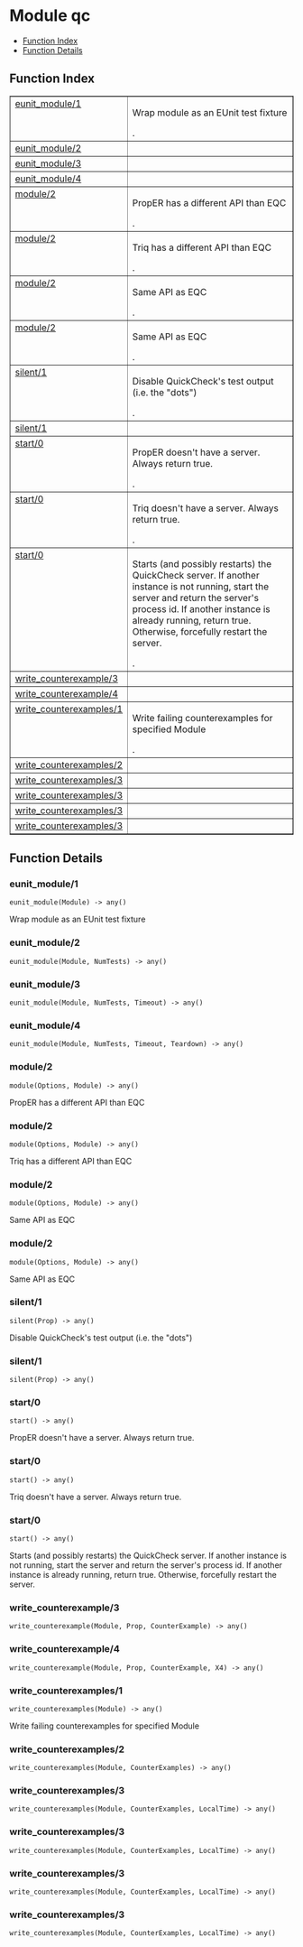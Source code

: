 

# Module qc #
* [Function Index](#index)
* [Function Details](#functions)


<a name="index"></a>

## Function Index ##


<table width="100%" border="1" cellspacing="0" cellpadding="2" summary="function index"><tr><td valign="top"><a href="#eunit_module-1">eunit_module/1</a></td><td><p>Wrap module as an EUnit test fixture</p>.</td></tr><tr><td valign="top"><a href="#eunit_module-2">eunit_module/2</a></td><td></td></tr><tr><td valign="top"><a href="#eunit_module-3">eunit_module/3</a></td><td></td></tr><tr><td valign="top"><a href="#eunit_module-4">eunit_module/4</a></td><td></td></tr><tr><td valign="top"><a href="#module-2">module/2</a></td><td><p>PropER has a different API than EQC</p>.</td></tr><tr><td valign="top"><a href="#module-2">module/2</a></td><td><p>Triq has a different API than EQC</p>.</td></tr><tr><td valign="top"><a href="#module-2">module/2</a></td><td><p>Same API as EQC</p>.</td></tr><tr><td valign="top"><a href="#module-2">module/2</a></td><td><p>Same API as EQC</p>.</td></tr><tr><td valign="top"><a href="#silent-1">silent/1</a></td><td><p>Disable QuickCheck's test output (i.e. the "dots")</p>.</td></tr><tr><td valign="top"><a href="#silent-1">silent/1</a></td><td></td></tr><tr><td valign="top"><a href="#start-0">start/0</a></td><td><p>PropER doesn't have a server.  Always return true.</p>.</td></tr><tr><td valign="top"><a href="#start-0">start/0</a></td><td><p>Triq doesn't have a server.  Always return true.</p>.</td></tr><tr><td valign="top"><a href="#start-0">start/0</a></td><td><p>Starts (and possibly restarts) the QuickCheck server. If
another instance is not running, start the server and return the
server's process id.  If another instance is already running,
return true.  Otherwise, forcefully restart the server.</p>.</td></tr><tr><td valign="top"><a href="#write_counterexample-3">write_counterexample/3</a></td><td></td></tr><tr><td valign="top"><a href="#write_counterexample-4">write_counterexample/4</a></td><td></td></tr><tr><td valign="top"><a href="#write_counterexamples-1">write_counterexamples/1</a></td><td><p>Write failing counterexamples for specified Module</p>.</td></tr><tr><td valign="top"><a href="#write_counterexamples-2">write_counterexamples/2</a></td><td></td></tr><tr><td valign="top"><a href="#write_counterexamples-3">write_counterexamples/3</a></td><td></td></tr><tr><td valign="top"><a href="#write_counterexamples-3">write_counterexamples/3</a></td><td></td></tr><tr><td valign="top"><a href="#write_counterexamples-3">write_counterexamples/3</a></td><td></td></tr><tr><td valign="top"><a href="#write_counterexamples-3">write_counterexamples/3</a></td><td></td></tr></table>


<a name="functions"></a>

## Function Details ##

<a name="eunit_module-1"></a>

### eunit_module/1 ###

`eunit_module(Module) -> any()`

<p>Wrap module as an EUnit test fixture</p>

<a name="eunit_module-2"></a>

### eunit_module/2 ###

`eunit_module(Module, NumTests) -> any()`


<a name="eunit_module-3"></a>

### eunit_module/3 ###

`eunit_module(Module, NumTests, Timeout) -> any()`


<a name="eunit_module-4"></a>

### eunit_module/4 ###

`eunit_module(Module, NumTests, Timeout, Teardown) -> any()`


<a name="module-2"></a>

### module/2 ###

`module(Options, Module) -> any()`

<p>PropER has a different API than EQC</p>

<a name="module-2"></a>

### module/2 ###

`module(Options, Module) -> any()`

<p>Triq has a different API than EQC</p>

<a name="module-2"></a>

### module/2 ###

`module(Options, Module) -> any()`

<p>Same API as EQC</p>

<a name="module-2"></a>

### module/2 ###

`module(Options, Module) -> any()`

<p>Same API as EQC</p>

<a name="silent-1"></a>

### silent/1 ###

`silent(Prop) -> any()`

<p>Disable QuickCheck's test output (i.e. the "dots")</p>

<a name="silent-1"></a>

### silent/1 ###

`silent(Prop) -> any()`


<a name="start-0"></a>

### start/0 ###

`start() -> any()`

<p>PropER doesn't have a server.  Always return true.</p>

<a name="start-0"></a>

### start/0 ###

`start() -> any()`

<p>Triq doesn't have a server.  Always return true.</p>

<a name="start-0"></a>

### start/0 ###

`start() -> any()`

<p>Starts (and possibly restarts) the QuickCheck server. If
another instance is not running, start the server and return the
server's process id.  If another instance is already running,
return true.  Otherwise, forcefully restart the server.</p>

<a name="write_counterexample-3"></a>

### write_counterexample/3 ###

`write_counterexample(Module, Prop, CounterExample) -> any()`


<a name="write_counterexample-4"></a>

### write_counterexample/4 ###

`write_counterexample(Module, Prop, CounterExample, X4) -> any()`


<a name="write_counterexamples-1"></a>

### write_counterexamples/1 ###

`write_counterexamples(Module) -> any()`

<p>Write failing counterexamples for specified Module</p>

<a name="write_counterexamples-2"></a>

### write_counterexamples/2 ###

`write_counterexamples(Module, CounterExamples) -> any()`


<a name="write_counterexamples-3"></a>

### write_counterexamples/3 ###

`write_counterexamples(Module, CounterExamples, LocalTime) -> any()`


<a name="write_counterexamples-3"></a>

### write_counterexamples/3 ###

`write_counterexamples(Module, CounterExamples, LocalTime) -> any()`


<a name="write_counterexamples-3"></a>

### write_counterexamples/3 ###

`write_counterexamples(Module, CounterExamples, LocalTime) -> any()`


<a name="write_counterexamples-3"></a>

### write_counterexamples/3 ###

`write_counterexamples(Module, CounterExamples, LocalTime) -> any()`


